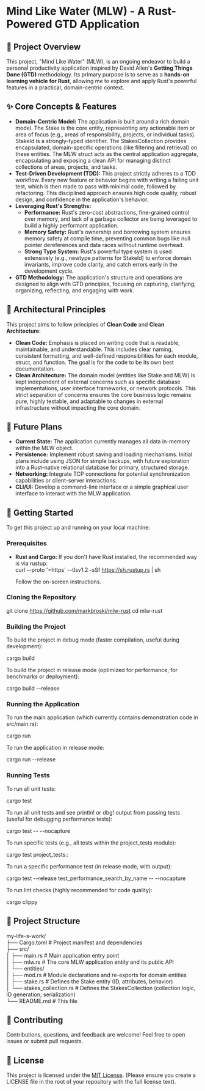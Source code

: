 # **Mind Like Water (MLW) \- A Rust-Powered GTD Application**

## **🚀 Project Overview**

This project, "Mind Like Water" (MLW), is an ongoing endeavor to build a personal productivity application inspired by David Allen's **Getting Things Done (GTD)** methodology. Its primary purpose is to serve as a **hands-on learning vehicle for Rust**, allowing me to explore and apply Rust's powerful features in a practical, domain-centric context.

## **✨ Core Concepts & Features**

* **Domain-Centric Model:** The application is built around a rich domain model. The Stake is the core entity, representing any actionable item or area of focus (e.g., areas of responsibility, projects, or individual tasks). StakeId is a strongly-typed identifier. The StakesCollection provides encapsulated, domain-specific operations (like filtering and retrieval) on these entities. The MLW struct acts as the central application aggregate, encapsulating and exposing a clean API for managing distinct collections of areas, projects, and tasks.  
* **Test-Driven Development (TDD):** This project strictly adheres to a TDD workflow. Every new feature or behavior begins with writing a failing unit test, which is then made to pass with minimal code, followed by refactoring. This disciplined approach ensures high code quality, robust design, and confidence in the application's behavior.  
* **Leveraging Rust's Strengths:**  
  * **Performance:** Rust's zero-cost abstractions, fine-grained control over memory, and lack of a garbage collector are being leveraged to build a highly performant application.  
  * **Memory Safety:** Rust's ownership and borrowing system ensures memory safety at compile time, preventing common bugs like null pointer dereferences and data races without runtime overhead.  
  * **Strong Type System:** Rust's powerful type system is used extensively (e.g., newtype patterns for StakeId) to enforce domain invariants, improve code clarity, and catch errors early in the development cycle.  
* **GTD Methodology:** The application's structure and operations are designed to align with GTD principles, focusing on capturing, clarifying, organizing, reflecting, and engaging with work.

## **📐 Architectural Principles**

This project aims to follow principles of **Clean Code** and **Clean Architecture**:

* **Clean Code:** Emphasis is placed on writing code that is readable, maintainable, and understandable. This includes clear naming, consistent formatting, and well-defined responsibilities for each module, struct, and function. The goal is for the code to be its own best documentation.  
* **Clean Architecture:** The domain model (entities like Stake and MLW) is kept independent of external concerns such as specific database implementations, user interface frameworks, or network protocols. This strict separation of concerns ensures the core business logic remains pure, highly testable, and adaptable to changes in external infrastructure without impacting the core domain.

## **🔮 Future Plans**

* **Current State:** The application currently manages all data in-memory within the MLW object.  
* **Persistence:** Implement robust saving and loading mechanisms. Initial plans include using JSON for simple backups, with future exploration into a Rust-native relational database for primary, structured storage.  
* **Networking:** Integrate TCP connections for potential synchronization capabilities or client-server interactions.  
* **CLI/UI:** Develop a command-line interface or a simple graphical user interface to interact with the MLW application.

## **🚀 Getting Started**

To get this project up and running on your local machine:

### **Prerequisites**

* **Rust and Cargo:** If you don't have Rust installed, the recommended way is via rustup:  
  curl \--proto '=https' \--tlsv1.2 \-sSf https://sh.rustup.rs | sh

  Follow the on-screen instructions.

### **Cloning the Repository**

git clone https://github.com/markbroski/mlw-rust
cd mlw-rust

### **Building the Project**

To build the project in debug mode (faster compilation, useful during development):

cargo build

To build the project in release mode (optimized for performance, for benchmarks or deployment):

cargo build \--release

### **Running the Application**

To run the main application (which currently contains demonstration code in src/main.rs):

cargo run

To run the application in release mode:

cargo run \--release

### **Running Tests**

To run all unit tests:

cargo test

To run all unit tests and see println\! or dbg\! output from passing tests (useful for debugging performance tests):

cargo test \-- \--nocapture

To run specific tests (e.g., all tests within the project\_tests module):

cargo test project\_tests::

To run a specific performance test (in release mode, with output):

cargo test \--release test\_performance\_search\_by\_name \-- \--nocapture

To run lint checks (highly recommended for code quality):

cargo clippy

## **📂 Project Structure**

my-life-s-work/  
├── Cargo.toml                  \# Project manifest and dependencies  
├── src/  
│   ├── main.rs                 \# Main application entry point  
│   ├── mlw.rs                  \# The core MLW application entity and its public API  
│   └── entities/  
│       ├── mod.rs              \# Module declarations and re-exports for domain entities  
│       ├── stake.rs            \# Defines the Stake entity (ID, attributes, behavior)  
│       └── stakes\_collection.rs \# Defines the StakesCollection (collection logic, ID generation, serialization)  
└── README.md                   \# This file

## **🤝 Contributing**

Contributions, questions, and feedback are welcome\! Feel free to open issues or submit pull requests.

## **📄 License**

This project is licensed under the [MIT License](https://opensource.org/licenses/MIT). (Please ensure you create a LICENSE file in the root of your repository with the full license text).
